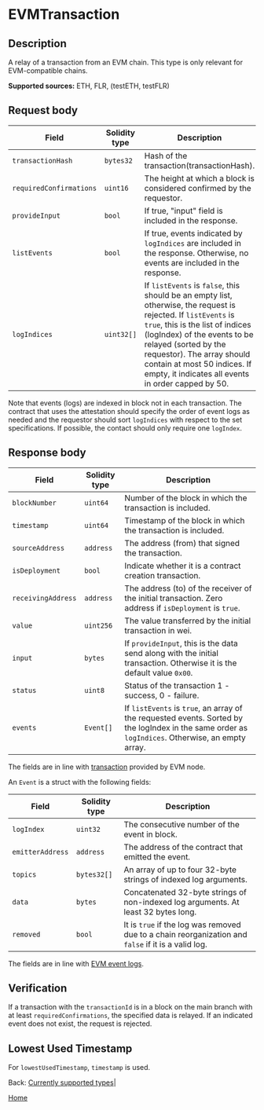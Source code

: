 # EVMTransaction

## Description

A relay of a transaction from an EVM chain.
This type is only relevant for EVM-compatible chains.

**Supported sources:** ETH, FLR, (testETH, testFLR)

## Request body

| Field                   | Solidity type | Description                                                                                                                                                                                                                                                                                                                  |
| ----------------------- | ------------- | ---------------------------------------------------------------------------------------------------------------------------------------------------------------------------------------------------------------------------------------------------------------------------------------------------------------------------- |
| `transactionHash`       | `bytes32`     | Hash of the transaction(transactionHash).                                                                                                                                                                                                                                                                                    |
| `requiredConfirmations` | `uint16`      | The height at which a block is considered confirmed by the requestor.                                                                                                                                                                                                                                                        |
| `provideInput`          | `bool`        | If true, "input" field is included in the response.                                                                                                                                                                                                                                                                          |
| `listEvents`            | `bool`        | If true, events indicated by `logIndices` are included in the response. Otherwise, no events are included in the response.                                                                                                                                                                                                   |
| `logIndices`            | `uint32[]`    | If `listEvents` is `false`, this should be an empty list, otherwise, the request is rejected. If `listEvents` is `true`, this is the list of indices (logIndex) of the events to be relayed (sorted by the requestor). The array should contain at most 50 indices. If empty, it indicates all events in order capped by 50. |

Note that events (logs) are indexed in block not in each transaction. The contract that uses the attestation should specify the order of event logs as needed and the requestor should sort `logIndices`
with respect to the set specifications. If possible, the contact should only require one `logIndex`.

## Response body

| Field              | Solidity type | Description                                                                                                                                       |
| ------------------ | ------------- | ------------------------------------------------------------------------------------------------------------------------------------------------- |
| `blockNumber`      | `uint64`      | Number of the block in which the transaction is included.                                                                                         |
| `timestamp`        | `uint64`      | Timestamp of the block in which the transaction is included.                                                                                      |
| `sourceAddress`    | `address`     | The address (from) that signed the transaction.                                                                                                   |
| `isDeployment`     | `bool`        | Indicate whether it is a contract creation transaction.                                                                                           |
| `receivingAddress` | `address`     | The address (to) of the receiver of the initial transaction. Zero address if `isDeployment` is `true`.                                            |
| `value`            | `uint256`     | The value transferred by the initial transaction in wei.                                                                                          |
| `input`            | `bytes`       | If `provideInput`, this is the data send along with the initial transaction. Otherwise it is the default value `0x00`.                            |
| `status`           | `uint8`       | Status of the transaction 1 - success, 0 - failure.                                                                                               |
| `events`           | `Event[]`     | If `listEvents` is `true`, an array of the requested events. Sorted by the logIndex in the same order as `logIndices`. Otherwise, an empty array. |

The fields are in line with [transaction](https://ethereum.org/en/developers/docs/apis/json-rpc/#eth_gettransactionbyhash) provided by EVM node.

An `Event` is a struct with the following fields:

| Field            | Solidity type | Description                                                                                         |
| ---------------- | ------------- | --------------------------------------------------------------------------------------------------- |
| `logIndex`       | `uint32`      | The consecutive number of the event in block.                                                       |
| `emitterAddress` | `address`     | The address of the contract that emitted the event.                                                 |
| `topics`         | `bytes32[]`   | An array of up to four 32-byte strings of indexed log arguments.                                    |
| `data`           | `bytes`       | Concatenated 32-byte strings of non-indexed log arguments. At least 32 bytes long.                  |
| `removed`        | `bool`        | It is `true` if the log was removed due to a chain reorganization and `false` if it is a valid log. |

The fields are in line with [EVM event logs](https://ethereum.org/en/developers/docs/apis/json-rpc/#eth_getfilterchanges).

## Verification

If a transaction with the `transactionId` is in a block on the main branch with at least `requiredConfirmations`, the specified data is relayed.
If an indicated event does not exist, the request is rejected.

## Lowest Used Timestamp

For `lowestUsedTimestamp`, `timestamp` is used.

Back: [Currently supported types](/specs/attestations/active-types.md)|

[Home](/README.md)
